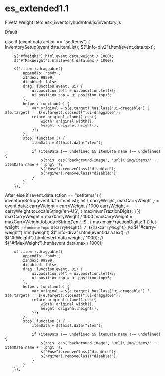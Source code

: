 # es_extended1.1

FiveM Weight Item
esx_inventoryhud/html/js/inventory.js

Dfault

else if (event.data.action == "setItems") {
        inventorySetup(event.data.itemList);
		$(".info-div2").html(event.data.text);
		
		$("#fWeight").html(event.data.weight / 1000);
		$("#fMaxWeight").html(event.data.max / 1000);

        $('.item').draggable({
            appendTo: 'body',
            zIndex: 99999,
			disabled: false,
			drag: function(event, ui) {
				ui.position.left = ui.position.left+5;
				ui.position.top = ui.position.top+5;
			},
            helper: function(e) {
				var original = $(e.target).hasClass("ui-draggable") ? $(e.target) :  $(e.target).closest(".ui-draggable");
				return original.clone().css({
					width: original.width(),
					height: original.height(),
				});                
			},
            stop: function () {
                itemData = $(this).data("item");

                if (itemData !== undefined && itemData.name !== undefined) {
                    $(this).css('background-image', 'url(\'img/items/' + itemData.name + '.png\'');
                    $("#use").removeClass("disabled");
                    $("#give").removeClass("disabled");
                }
            }
        });
        
  After
  else if (event.data.action == "setItems") {
        inventorySetup(event.data.itemList);
        let { carryWeight, maxCarryWeight } = event.data;
        carryWeight = carryWeight / 1000
        carryWeight = carryWeight.toLocaleString('en-US', {
            maximumFractionDigits: 1
        })
        maxCarryWeight = maxCarryWeight / 1000
        maxCarryWeight = maxCarryWeight.toLocaleString('en-US', {
            maximumFractionDigits: 1
        })
        let weight = `นํ้าหนักกระเป๋าคุณ ${carryWeight} / ${maxCarryWeight} KG`
		$("#carry-weight").html(weight)
		$(".info-div2").html(event.data.text);
		// $("#fWeight").html(event.data.weight / 1000);
		// $("#fMaxWeight").html(event.data.max / 1000);

        $('.item').draggable({
            appendTo: 'body',
            zIndex: 99999,
			disabled: false,
			drag: function(event, ui) {
				ui.position.left = ui.position.left+5;
				ui.position.top = ui.position.top+5;
			},
            helper: function(e) {
				var original = $(e.target).hasClass("ui-draggable") ? $(e.target) :  $(e.target).closest(".ui-draggable");
				return original.clone().css({
					width: original.width(),
					height: original.height(),
				});                
			},
            stop: function () {
                itemData = $(this).data("item");

                if (itemData !== undefined && itemData.name !== undefined) {
                    $(this).css('background-image', 'url(\'img/items/' + itemData.name + '.png\'');
                    $("#use").removeClass("disabled");
                    $("#give").removeClass("disabled");
                }
            }
        });
